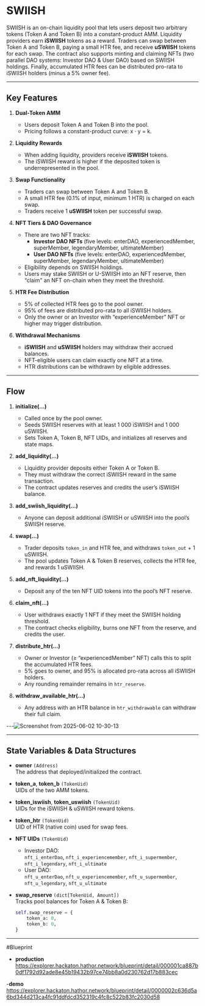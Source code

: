# SWIISH 

SWIISH is an on-chain liquidity pool that lets users deposit two arbitrary tokens (Token A and Token B) into a constant-product AMM. Liquidity providers earn **iSWIISH** tokens as a reward. Traders can swap between Token A and Token B, paying a small HTR fee, and receive **uSWIISH** tokens for each swap. The contract also supports minting and claiming NFTs (two parallel DAO systems: Investor DAO & User DAO) based on SWIISH holdings. Finally, accumulated HTR fees can be distributed pro-rata to iSWIISH holders (minus a 5% owner fee).

---

## Key Features

1. **Dual-Token AMM**  
   - Users deposit Token A and Token B into the pool.  
   - Pricing follows a constant-product curve: x · y = k.  

2. **Liquidity Rewards**  
   - When adding liquidity, providers receive **iSWIISH** tokens.  
   - The iSWIISH reward is higher if the deposited token is underrepresented in the pool.  

3. **Swap Functionality**  
   - Traders can swap between Token A and Token B.  
   - A small HTR fee (0.1% of input, minimum 1 HTR) is charged on each swap.  
   - Traders receive 1 **uSWIISH** token per successful swap.  

4. **NFT Tiers & DAO Governance**  
   - There are two NFT tracks:  
     - **Investor DAO NFTs** (five levels: enterDAO, experiencedMember, superMember, legendaryMember, ultimateMember)  
     - **User DAO NFTs** (five levels: enterDAO, experiencedMember, superMember, legendaryMember, ultimateMember)  
   - Eligibility depends on SWIISH holdings.  
   - Users may stake SWIISH or U-SWIISH into an NFT reserve, then “claim” an NFT on-chain when they meet the threshold.

5. **HTR Fee Distribution**  
   - 5% of collected HTR fees go to the pool owner.  
   - 95% of fees are distributed pro-rata to all iSWIISH holders.  
   - Only the owner or an Investor with “experienceMember” NFT or higher may trigger distribution.  

6. **Withdrawal Mechanisms**  
   - **iSWIISH** and **uSWIISH** holders may withdraw their accrued balances.  
   - NFT-eligible users can claim exactly one NFT at a time.  
   - HTR distributions can be withdrawn by eligible addresses.

---

## Flow

1. **initialize(...)**  
   - Called once by the pool owner.  
   - Seeds SWIISH reserves with at least 1 000 iSWIISH and 1 000 uSWIISH.  
   - Sets Token A, Token B, NFT UIDs, and initializes all reserves and state maps.

2. **add_liquidity(...)**  
   - Liquidity provider deposits either Token A or Token B.  
   - They must withdraw the correct iSWIISH reward in the same transaction.  
   - The contract updates reserves and credits the user’s iSWIISH balance.

3. **add_swiish_liquidity(...)**  
   - Anyone can deposit additional iSWIISH or uSWIISH into the pool’s SWIISH reserve.  

4. **swap(...)**  
   - Trader deposits `token_in` and HTR fee, and withdraws `token_out` + 1 uSWIISH.  
   - The pool updates Token A & Token B reserves, collects the HTR fee, and rewards 1 uSWIISH.

5. **add_nft_liquidity(...)**  
   - Deposit any of the ten NFT UID tokens into the pool’s NFT reserve.  

6. **claim_nft(...)**  
   - User withdraws exactly 1 NFT if they meet the SWIISH holding threshold.  
   - The contract checks eligibility, burns one NFT from the reserve, and credits the user.

7. **distribute_htr(...)**  
   - Owner or Investor (≥ “experiencedMember” NFT) calls this to split the accumulated HTR fees.  
   - 5% goes to owner, and 95% is allocated pro-rata across all iSWIISH holders.  
   - Any rounding remainder remains in `htr_reserve`.

8. **withdraw_available_htr(...)**  
   - Any address with an HTR balance in `htr_withdrawable` can withdraw their full claim.
     
---![Screenshot from 2025-06-02 10-30-13](https://github.com/user-attachments/assets/810789c2-02ed-4610-8d25-e1d14198255d)


---

## State Variables & Data Structures

- **owner** `(Address)`  
  The address that deployed/initialized the contract.

- **token_a**, **token_b** `(TokenUid)`  
  UIDs of the two AMM tokens.

- **token_iswiish**, **token_uswiish** `(TokenUid)`  
  UIDs for the iSWIISH & uSWIISH reward tokens.

- **token_htr** `(TokenUid)`  
  UID of HTR (native coin) used for swap fees.

- **NFT UIDs** `(TokenUid)`  
  - Investor DAO:  
    `nft_i_enterDao`, `nft_i_experiencemember`, `nft_i_supermember`, `nft_i_legendary`, `nft_i_ultimate`  
  - User DAO:  
    `nft_u_enterDao`, `nft_u_experiencemember`, `nft_u_supermember`, `nft_u_legendary`, `nft_u_ultimate`

- **swap_reserve** `(dict[TokenUid, Amount])`  
  Tracks pool balances for Token A & Token B:  
  ```python
  self.swap_reserve = {
      token_a: 0,
      token_b: 0,
  }

---

#Blueprint

- **production**
  [   https://explorer.hackaton.hathor.network/blueprint/detail/000001ca887b0df1792d92ade8e45b19432b97ce74bb8a0d230762d17b883cec
](https://explorer.hackaton.hathor.network/blueprint/detail/000001ca887b0df1792d92ade8e45b19432b97ce74bb8a0d230762d17b883cec)
  

-**demo**
[   https://explorer.hackaton.hathor.network/blueprint/detail/0000002c636d5a6bd344d213ca4fc91ddfdcd352319c4fc8c522b83fc2030d58
](https://explorer.hackaton.hathor.network/blueprint/detail/0000002c636d5a6bd344d213ca4fc91ddfdcd352319c4fc8c522b83fc2030d58)

